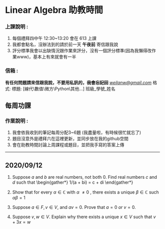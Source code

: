 # Linear Algebra 助教時間

### 上課說明 :
1. 每個禮拜四中午 12:30~13:20 會在 613 上課
2. 我都會點名，沒辦法到的請於前一天 **午夜前** 寄信跟我說
3. 評分標準我會以出缺情況跟作業來評分，沒有一個評分標準(因為我懶得改作業www)，基本上有來就會有一半


### 信箱 : 
**有任何問題請來信跟我說，不要用私訊的，~~我會忘記回~~**
*weilanw@gmail.com*
格式:
    標題: [線代\數值\微方\Python\其他...] 班級_學號_姓名


## 每周功課


### 作業說明 :
1. 我會依我收到的筆記每周分配3~6題 (我盡量啦，有時候很忙就忘了)
2. 題目沒意外是禮拜六在這裡更新，並同步放在我的github空間
3. 會在助教時間討論上周課程或題目，並把我手寫的答案上傳



---

## 2020/09/12

1. Suppose $a$ and $b$ are real numbers, not both 0. Find real numbers $c$ and $d$ such that
\begin{gather*} 1/(a + bi) = c + di \end{gather*}

2. Show that for every $\alpha \in \mathbb{C}$ with  $\alpha$ $\neq 0$ , there exists a unique $\beta\in \mathbb{C}$ such $\alpha\beta = 1$  

3. Suppose $a \in F, v\in V$, and $av = 0$. Prove that $a = 0\ or\ v = 0$. 

4. Suppose $v,w\in V$. Explain why there exists a unique $x \in V$ such that $v+3x=w$




















